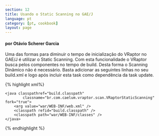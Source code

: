 ```yaml
---
section: 12
title: Usando o Static Scanning no GAE/J
language: pt
category: [pt, cookbook]
layout: page
---
```


<h4>por Otávio Scherer Garcia</h4>

Uma das formas para diminuir o tempo de inicialização do VRaptor no GAE/J é utilizar o Static Scanning. Com esta funcionalidade o VRaptor busca pelos componentes no tempo de build. Desta forma o Scanning Dinâmico não é necessário.
Basta adicionar as seguintes linhas no seu build.xml e logo após incluir esta task como dependência da task update.

{% highlight xml%}
<target name="vraptor-scanning" depends="compile">
    <path id="build.classpath">
        <fileset dir="war/WEB-INF/lib" includes="*.jar" />
    </path>

    <java classpathref="build.classpath" 
            classname="br.com.caelum.vraptor.scan.VRaptorStaticScanning" fork="true">
        <arg value="war/WEB-INF/web.xml" />
        <classpath refid="build.classpath" />
        <classpath path="war/WEB-INF/classes" />
    </java>
</target>
{% endhighlight %}
